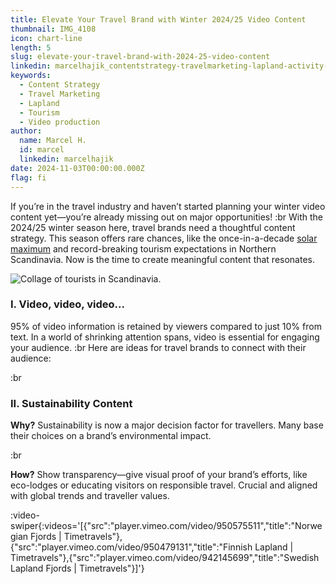 ```yaml
---
title: Elevate Your Travel Brand with Winter 2024/25 Video Content
thumbnail: IMG_4108
icon: chart-line
length: 5
slug: elevate-your-travel-brand-with-2024-25-video-content
linkedin: marcelhajik_contentstrategy-travelmarketing-lapland-activity-7251879542678589440-4Pu9?utm_source=share&utm_medium=member_desktop
keywords:
  - Content Strategy
  - Travel Marketing
  - Lapland
  - Tourism
  - Video production
author:
  name: Marcel H.
  id: marcel
  linkedin: marcelhajik
date: 2024-11-03T00:00:00.000Z
flag: fi
---
```


If you’re in the travel industry and haven’t started planning your winter video content yet—you’re already missing out on major opportunities!
:br
With the 2024/25 winter season here, travel brands need a thoughtful content strategy. This season offers rare chances, like the once-in-a-decade [solar maximum](https://en.wikipedia.org/wiki/Solar_maximum) and record-breaking tourism expectations in Northern Scandinavia. Now is the time to create meaningful content that resonates.

![Collage of tourists in Scandinavia.](https://cdn.slavic.media/img/IMG_4108/public "Nordic Tourism")

### I. Video, video, video...

95% of video information is retained by viewers compared to just 10% from text. In a world of shrinking attention spans, video is essential for engaging your audience.
:br
Here are ideas for travel brands to connect with their audience:

:br

### II. Sustainability Content

**Why?** Sustainability is now a major decision factor for travellers. Many base their choices on a brand’s environmental impact.

:br

**How?** Show transparency—give visual proof of your brand’s efforts, like eco-lodges or educating visitors on responsible travel. Crucial and aligned with global trends and traveller values.

:video-swiper{:videos='[{"src":"player.vimeo.com/video/950575511","title":"Norwegian Fjords | Timetravels"},{"src":"player.vimeo.com/video/950479131","title":"Finnish Lapland | Timetravels"},{"src":"player.vimeo.com/video/942145699","title":"Swedish Lapland Fjords | Timetravels"}]'}
